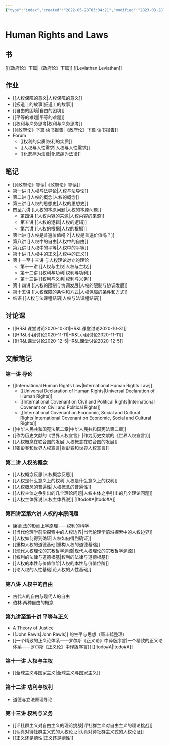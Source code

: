 ```yaml
---
{"type":"index","created":"2022-05-28T03:34:21","modified":"2023-03-28T19:45:38","alias":"人权与法","banner_icon":"🧑‍⚖️","banner":"https://static3.museoreinasofia.es/sites/default/files/obras/DE00050_0.jpg","banner_y":0.26707,"dg-publish":true,"sup":["[[Political Philosophy]]"],"state":"done","permalink":"/human-rights-and-law/","dgPassFrontmatter":true,"updated":"2023-03-28T19:45:38"}
---
```



# Human Rights and Laws

## 书

[[《政府论》下篇\|《政府论》下篇]]
[[Leviathan\|Leviathan]]

## 作业

* [[人权保障的意义\|人权保障的意义]]
* [[扳道工的故事\|扳道工的故事]]
* [[自由的困境\|自由的困境]]
* [[平等的难题\|平等的难题]]
* [[权利与义务思考\|权利与义务思考]]
* [[《政府论》下篇 读书报告\|《政府论》下篇 读书报告]]
* Forum
    * [[权利的实质\|权利的实质]]
    * [[人权与人性需求\|人权与人性需求]]
    * [[化悲痛为法律\|化悲痛为法律]]

## 笔记

* [[《政府论》导读\|《政府论》导读]]
* 第一讲 [[人权与法导论\|人权与法导论]]
* 第二讲 [[人权的概念\|人权的概念]]
* 第三讲 [[人权的思想史\|人权的思想史]]
* 四至六讲 [[人权的本原问题\|人权的本原问题]]
    * 第四讲 [[人权内容的来源\|人权内容的来源]]
    * 第五讲 [[人权的逻辑\|人权的逻辑]]
    * 第六讲 [[人权的根据\|人权的根据]]
* 第七讲 [[人权是普遍价值吗？\|人权是普遍价值吗？]]
* 第八讲 [[人权中的自由\|人权中的自由]]
* 第九讲 [[人权中的平等\|人权中的平等]]
* 第十讲 [[人权中的正义\|人权中的正义]]
* 第十一至十三讲 与人权理论对立的理论
    * 第十一讲 [[人权与主权\|人权与主权]]
    * 第十二讲 [[权利与功利\|权利与功利]]
    * 第十三讲 [[权利与义务\|权利与义务]]
* 第十四讲 [[人权的限制与协调发展\|人权的限制与协调发展]]
* 第十五讲 [[人权保障的条件和方式\|人权保障的条件和方式]]
* 结语 [[人权与法课程结语\|人权与法课程结语]]

## 讨论课

* [[HR&L课堂讨论2020-10-31\|HR&L课堂讨论2020-10-31]]
* [[HR&L小组讨论2020-11-11\|HR&L小组讨论2020-11-11]]
* [[HR&L课堂讨论2020-12-5\|HR&L课堂讨论2020-12-5]]

## 文献笔记

### 第一讲 导论

* [[International Human Rights Law\|International Human Rights Law]]
    * [[Universal Declaration of Human Rights\|Universal Declaration of Human Rights]]
    * [[International Covenant on Civil and Political Rights\|International Covenant on Civil and Political Rights]]
    * [[International Covenant on Economic, Social and Cultural Rights\|International Covenant on Economic, Social and Cultural Rights]]
* [[中华人民共和国宪法第二章\|中华人民共和国宪法第二章]]
* [[作为历史文献的《世界人权宣言》\|作为历史文献的《世界人权宣言》]]
* [[人权概念在联合国的发展\|人权概念在联合国的发展]]
* [[张彭春和世界人权宣言\|张彭春和世界人权宣言]]

### 第二讲 人权的概念

* [[人权概念反思\|人权概念反思]]
* [[人权是什么意义上的权利\|人权是什么意义上的权利]]
* [[人权概念的普遍性\|人权概念的普遍性]]
* [[人权主体之争引出的几个理论问题\|人权主体之争引出的几个理论问题]]
* [[人权主体界说\|人权主体界说]] [[!todo#A\|!todo#A]]

### 第四讲至第六讲 人权的本原问题

* 康德.法的形而上学原理——权利的科学
* [[当代伦理学前沿探索中的人权边界\|当代伦理学前沿探索中的人权边界]]
* [[人权如何得到确证\|人权如何得到确证]]
* [[重构人权的道德基础\|重构人权的道德基础]]
* [[现代人权理论的宗教哲学渊源\|现代人权理论的宗教哲学渊源]]
* [[权利的法律与道德根基\|权利的法律与道德根基]]
* [[人权的本性与价值位阶\|人权的本性与价值位阶]]
* [[论人权的人性基础\|论人权的人性基础]]

### 第八讲 人权中的自由

* 古代人的自由与现代人的自由
* 伯林.两种自由的概念

### 第九讲至第十讲 平等与正义

* A Theory of Justice
* [[John Rawls\|John Rawls]] 的生平与思想（唐丰鹤整理）
* [[一个精致的正义论体系——罗尔斯《正义论》中译版序言\|一个精致的正义论体系——罗尔斯《正义论》中译版序言]] [[!todo#A\|!todo#A]]

### 第十一讲 人权与主权

* [[全球主义与国家主义\|全球主义与国家主义]]

### 第十二讲 功利与权利

* 道德与立法原理导论

### 第十三讲 权利与义务

* [[评社群主义对自由主义的理论挑战\|评社群主义对自由主义的理论挑战]]
* [[认真对待社群主义式的人权论证\|认真对待社群主义式的人权论证]]
* [[正义还是德性\|正义还是德性]]
